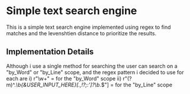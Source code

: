 # Simple text search engine
This is a simple text search engine implemented using regex to find matches and the levenshtien distance to prioritize the results.

## Implementation Details
Although i use a single method for searching the user can search on a "by_Word" or "by_Line" scope, and the regex pattern i decided to use 
for each are 
i) r"\w+" = for the "by_Word" scope 
ii) r"(?m)^.*\b{&USER_INPUT_HERE}[.,!?;:']?\b.*$"] = for the "by_Line" scope
